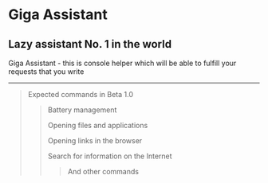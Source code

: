 # Giga Assistant
## Lazy assistant No. 1 in the world
Giga Assistant - this is console helper which will be able to fulfill your requests that you write

___

> Expected commands in Beta 1.0
>> Battery management
>>
>> Opening files and applications
>>
>> Opening links in the browser
>>
>> Search for information on the Internet
>>
>>> And other commands
